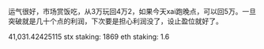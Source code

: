 运气很好，市场赏饭吃，从3万玩回4万2，如果今天xai跑晚点，可以回5万。一旦突破就是几十个点的利润，下次要是担心利润没了，设止盈位就好了。

41,031.42425115
stx staking: 1869 
eth staking: 1.6 